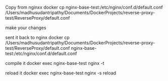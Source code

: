 Copy from nginxx
docker cp nginx-base-test:/etc/nginx/conf.d/default.conf /Users/madhusudantripathy/Documents/DockerProjects/reverse-proxy-test/ReverseProxy/default.conf

make your changes

sent it back to nginx
docker cp /Users/madhusudantripathy/Documents/DockerProjects/reverse-proxy-test/ReverseProxy/default.conf nginx-base-test:/etc/nginx/conf.d/default.conf

compile it 
docker exec nginx-base-test nginx -t

reload it
docker exec nginx-base-test nginx -s reload